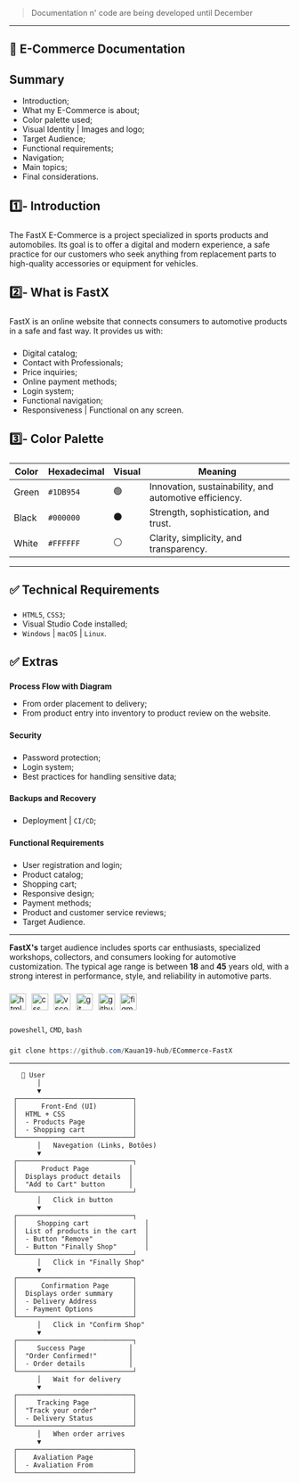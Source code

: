 > Documentation n' code are being developed until December

---

**<h2>📘 E-Commerce Documentation</h2>**

###

**<h2>Summary</h2>**

- Introduction;
- What my E-Commerce is about;
- Color palette used;
- Visual Identity | Images and logo;
- Target Audience;
- Functional requirements;
- Navigation;
- Main topics;
- Final considerations.

###

**<h2>1️⃣- Introduction</h2>**

###

The FastX E-Commerce is a project specialized in sports products and automobiles. Its goal is to offer a digital and modern experience, a safe practice for our customers who seek anything from replacement parts to high-quality accessories or equipment for vehicles.

###

**<h2>2️⃣- What is FastX</h2>**

###

FastX is an online website that connects consumers to automotive products in a safe and fast way. It provides us with:

###

- Digital catalog;
- Contact with Professionals;
- Price inquiries;
- Online payment methods;
- Login system;
- Functional navigation;
- Responsiveness | Functional on any screen.

###

**<h2>3️⃣- Color Palette</h2>**

###


| Color | Hexadecimal | Visual | Meaning                                             |
|-------|-------------|--------|-----------------------------------------------------|
| Green | `#1DB954`   | 🟢     | Innovation, sustainability, and automotive efficiency. |
| Black | `#000000`   | ⚫     | Strength, sophistication, and trust.                 |
| White | `#FFFFFF`   | ⚪     | Clarity, simplicity, and transparency.               |

---

**<h2>✅ Technical Requirements</h2>**

###

- `HTML5`, `CSS3`;
- Visual Studio Code installed;
- `Windows` | `macOS` | `Linux`.

###

**<h2>✅ Extras</h2>**

###

**Process Flow with Diagram**

- From order placement to delivery;
- From product entry into inventory to product review on the website.

###

**Security**

###

- Password protection;
- Login system;
- Best practices for handling sensitive data;

###

**Backups and Recovery**

###

- Deployment | `CI/CD`;

###

**Functional Requirements**

###

- User registration and login;
- Product catalog;
- Shopping cart;
- Responsive design;
- Payment methods;
- Product and customer service reviews;
- Target Audience.

---

**FastX's** target audience includes sports car enthusiasts, specialized workshops, collectors, and consumers looking for automotive customization. The typical age range is between **18** and **45** years old, with a strong interest in performance, style, and reliability in automotive parts.

###

<div align="left">
  <img src="https://skillicons.dev/icons?i=html" height="30" alt="html5 logo" title="HTML5" />
  <img width="2" />
  <img src="https://skillicons.dev/icons?i=css" height="30" alt="css logo" title="CSS3"  />
  <img width="2" />
  <img src="https://skillicons.dev/icons?i=vscode" height="30" alt="vscode logo" title="VS Code" />
  <img width="2" />
  <img src="https://skillicons.dev/icons?i=git" height="30" alt="git logo" title="Git" />
  <img width="2" />
  <img src="https://skillicons.dev/icons?i=github" height="30" alt="github logo" title="GitHub" />
  <img width="2" />
  <img src="https://skillicons.dev/icons?i=figma" height="30" alt="figma logo" title="Figma" />
</div>

###

`poweshell`, `CMD`, `bash`

###

```powershell
git clone https://github.com/Kauan19-hub/ECommerce-FastX
```

---

```pgsql 
   👤 User
       │
       ▼
 ┌─────────────────────────────┐
 │      Front-End (UI)         │
 │  HTML + CSS                 │
 │  - Products Page            │
 │  - Shopping cart            │
 └─────────────────────────────┘
       │   Navegation (Links, Botões)
       ▼
 ┌─────────────────────────────┐
 │      Product Page          │
 │  Displays product details  │
 │  "Add to Cart" button      │
 └─────────────────────────────┘
       │   Click in button
       ▼
 ┌─────────────────────────────┐
 │     Shopping cart              │
 │  List of products in the cart  │
 │  - Button "Remove"             │
 │  - Button "Finally Shop"       │
 └─────────────────────────────┘
       │   Click in "Finally Shop"
       ▼
 ┌─────────────────────────────┐
 │      Confirmation Page      │
 │  Displays order summary     │
 │  - Delivery Address         │
 │  - Payment Options          │
 └─────────────────────────────┘
       │   Click in "Confirm Shop"
       ▼
 ┌─────────────────────────────┐
 │     Success Page           │
 │  "Order Confirmed!"        │
 │  - Order details           │
 └─────────────────────────────┘
       │   Wait for delivery 
       ▼
 ┌─────────────────────────────┐
 │     Tracking Page           │  
 │  "Track your order"         │
 │  - Delivery Status          │
 └─────────────────────────────┘
       │   When order arrives 
       ▼
 ┌─────────────────────────────┐
 │    Avaliation Page          │
 │  - Avaliation From          │
 └─────────────────────────────┘
```

###


